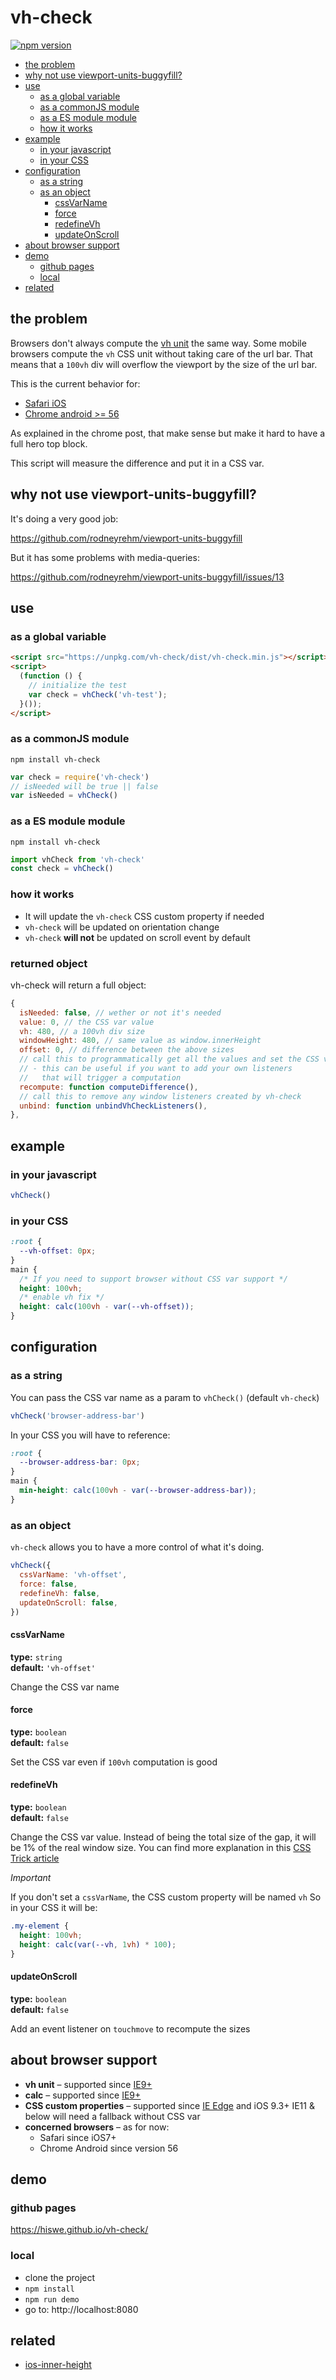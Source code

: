 # vh-check

[![npm version](https://badge.fury.io/js/vh-check.svg)](https://badge.fury.io/js/vh-check)

<!-- START doctoc generated TOC please keep comment here to allow auto update -->
<!-- DON'T EDIT THIS SECTION, INSTEAD RE-RUN doctoc TO UPDATE -->

- [the problem](#the-problem)
- [why not use viewport-units-buggyfill?](#why-not-use-viewport-units-buggyfill)
- [use](#use)
  - [as a global variable](#as-a-global-variable)
  - [as a commonJS module](#as-a-commonjs-module)
  - [as a ES module module](#as-a-es-module-module)
  - [how it works](#how-it-works)
- [example](#example)
  - [in your javascript](#in-your-javascript)
  - [in your CSS](#in-your-css)
- [configuration](#configuration)
  - [as a string](#as-a-string)
  - [as an object](#as-an-object)
    - [cssVarName](#cssvarname)
    - [force](#force)
    - [redefineVh](#redefinevh)
    - [updateOnScroll](#updateonscroll)
- [about browser support](#about-browser-support)
- [demo](#demo)
  - [github pages](#github-pages)
  - [local](#local)
- [related](#related)

<!-- END doctoc generated TOC please keep comment here to allow auto update -->

## the problem

Browsers don't always compute the [vh unit](https://developer.mozilla.org/en-US/docs/Web/CSS/length#vh) the same way.
Some mobile browsers compute the `vh` CSS unit without taking care of the url bar.
That means that a `100vh` div will overflow the viewport by the size of the url bar.

This is the current behavior for:

- [Safari iOS](https://bugs.webkit.org/show_bug.cgi?id=141832)
- [Chrome android >= 56](https://developers.google.com/web/updates/2016/12/url-bar-resizing)

As explained in the chrome post, that make sense but make it hard to have a full hero top block.

This script will measure the difference and put it in a CSS var.

## why not use viewport-units-buggyfill?

It's doing a very good job:

https://github.com/rodneyrehm/viewport-units-buggyfill

But it has some problems with media-queries:

https://github.com/rodneyrehm/viewport-units-buggyfill/issues/13

## use

### as a global variable

```html
<script src="https://unpkg.com/vh-check/dist/vh-check.min.js"></script>
<script>
  (function () {
    // initialize the test
    var check = vhCheck('vh-test');
  }());
</script>
```

### as a commonJS module

```
npm install vh-check
```

```js
var check = require('vh-check')
// isNeeded will be true || false
var isNeeded = vhCheck()
```

### as a ES module module

```
npm install vh-check
```

```js
import vhCheck from 'vh-check'
const check = vhCheck()
```

### how it works

- It will update the `vh-check` CSS custom property if needed
- `vh-check` will be updated on orientation change
- `vh-check` **will not** be updated on scroll event by default

### returned object

vh-check will return a full object:

```js
{
  isNeeded: false, // wether or not it's needed
  value: 0, // the CSS var value
  vh: 480, // a 100vh div size
  windowHeight: 480, // same value as window.innerHeight
  offset: 0, // difference between the above sizes
  // call this to programmatically get all the values and set the CSS var
  // - this can be useful if you want to add your own listeners
  //   that will trigger a computation
  recompute: function computeDifference(),
  // call this to remove any window listeners created by vh-check
  unbind: function unbindVhCheckListeners(),
},
```

## example

### in your javascript

```js
vhCheck()
```

### in your CSS

```css
:root {
  --vh-offset: 0px;
}
main {
  /* If you need to support browser without CSS var support */
  height: 100vh;
  /* enable vh fix */
  height: calc(100vh - var(--vh-offset));
}
```

## configuration

### as a string

You can pass the CSS var name as a param to `vhCheck()` (default `vh-check`)

```js
vhCheck('browser-address-bar')
```

In your CSS you will have to reference:

```css
:root {
  --browser-address-bar: 0px;
}
main {
  min-height: calc(100vh - var(--browser-address-bar));
}
```

### as an object

`vh-check` allows you to have a more control of what it's doing.

```js
vhCheck({
  cssVarName: 'vh-offset',
  force: false,
  redefineVh: false,
  updateOnScroll: false,
})
```

#### cssVarName

**type:** `string`  
**default:** `'vh-offset'`

Change the CSS var name

#### force

**type:** `boolean`  
**default:** `false`

Set the CSS var even if `100vh` computation is good

#### redefineVh

**type:** `boolean`  
**default:** `false`

Change the CSS var value.
Instead of being the total size of the gap, it will be 1% of the real window size.
You can find more explanation in this [CSS Trick article](https://css-tricks.com/the-trick-to-viewport-units-on-mobile/)

_Important_

If you don't set a `cssVarName`, the CSS custom property will be named `vh`
So in your CSS it will be:

```css
.my-element {
  height: 100vh;
  height: calc(var(--vh, 1vh) * 100);
}
```

#### updateOnScroll

**type:** `boolean`  
**default:** `false`

Add an event listener on `touchmove` to recompute the sizes

## about browser support

- **vh unit** – supported since [IE9+](http://caniuse.com/#search=vh)
- **calc** – supported since [IE9+](https://caniuse.com/#search=calc)
- **CSS custom properties** – supported since [IE Edge](http://caniuse.com/#feat=css-variables) and iOS 9.3+
  IE11 & below will need a fallback without CSS var
- **concerned browsers** – as for now:
  - Safari since iOS7+
  - Chrome Android since version 56

## demo

### github pages

https://hiswe.github.io/vh-check/

### local

- clone the project
- `npm install`
- `npm run demo`
- go to: http://localhost:8080

## related

- [ios-inner-height](https://www.npmjs.com/package/ios-inner-height)
